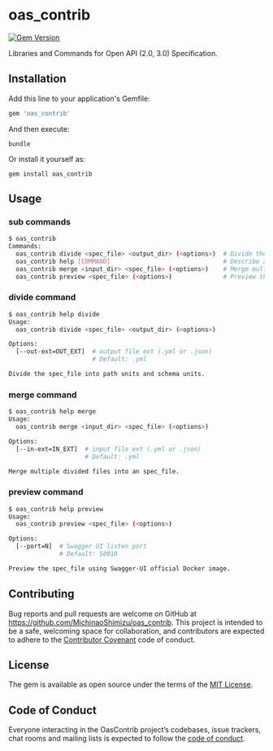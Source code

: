 # oas_contrib

[![Gem Version](https://badge.fury.io/rb/oas_contrib.svg)](https://badge.fury.io/rb/oas_contrib)

Libraries and Commands for Open API (2.0, 3.0) Specification.

## Installation

Add this line to your application's Gemfile:

```ruby
gem 'oas_contrib'
```

And then execute:

    bundle

Or install it yourself as:

    gem install oas_contrib

## Usage

### sub commands
```bash
$ oas_contrib
Commands:
  oas_contrib divide <spec_file> <output_dir> (<options>)  # Divide the spec_file into path units and schema units.
  oas_contrib help [COMMAND]                               # Describe available commands or one specific command
  oas_contrib merge <input_dir> <spec_file> (<options>)    # Merge multiple divided files into an spec_file.
  oas_contrib preview <spec_file> (<options>)              # Preview the spec_file using Swagger-UI official Docker image.
```

### divide command
```bash
$ oas_contrib help divide
Usage:
  oas_contrib divide <spec_file> <output_dir> (<options>)

Options:
  [--out-ext=OUT_EXT]  # output file ext (.yml or .json)
                       # Default: .yml

Divide the spec_file into path units and schema units.
```

### merge command
```bash
$ oas_contrib help merge
Usage:
  oas_contrib merge <input_dir> <spec_file> (<options>)

Options:
  [--in-ext=IN_EXT]  # input file ext (.yml or .json)
                     # Default: .yml

Merge multiple divided files into an spec_file.
```

### preview command
```bash
$ oas_contrib help preview
Usage:
  oas_contrib preview <spec_file> (<options>)

Options:
  [--port=N]  # Swagger UI listen port
              # Default: 50010

Preview the spec_file using Swagger-UI official Docker image.
```

## Contributing

Bug reports and pull requests are welcome on GitHub at https://github.com/MichinaoShimizu/oas_contrib. This project is intended to be a safe, welcoming space for collaboration, and contributors are expected to adhere to the [Contributor Covenant](http://contributor-covenant.org) code of conduct.

## License

The gem is available as open source under the terms of the [MIT License](https://opensource.org/licenses/MIT).

## Code of Conduct

Everyone interacting in the OasContrib project’s codebases, issue trackers, chat rooms and mailing lists is expected to follow the [code of conduct](https://github.com/MichinaoShimizu/oas_contrib/blob/master/CODE_OF_CONDUCT.md).
